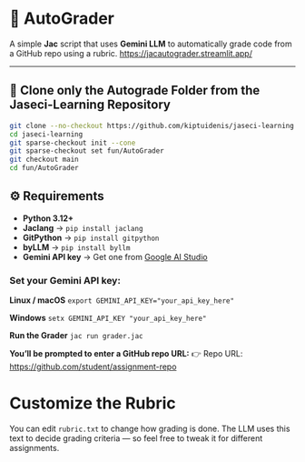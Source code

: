 
# 🧠 AutoGrader

A simple **Jac** script that uses **Gemini LLM** to automatically grade code from a GitHub repo using a rubric.
https://jacautograder.streamlit.app/

---

## 🧩 Clone only the Autograde Folder from the Jaseci-Learning Repository

```bash
git clone --no-checkout https://github.com/kiptuidenis/jaseci-learning.git
cd jaseci-learning
git sparse-checkout init --cone
git sparse-checkout set fun/AutoGrader
git checkout main
cd fun/AutoGrader
```


## ⚙️ Requirements

- **Python 3.12+**
- **Jaclang** → `pip install jaclang`
- **GitPython** → `pip install gitpython`
- **byLLM** → `pip install byllm`
- **Gemini API key** → Get one from [Google AI Studio](https://aistudio.google.com/app/apikey)

### Set your Gemini API key:
**Linux / macOS**
`export GEMINI_API_KEY="your_api_key_here"`


**Windows**
`setx GEMINI_API_KEY "your_api_key_here"`


**Run the Grader**
`jac run grader.jac`

**You’ll be prompted to enter a GitHub repo URL:**
👉 Repo URL: https://github.com/student/assignment-repo


# Customize the Rubric

You can edit `rubric.txt` to change how grading is done.
The LLM uses this text to decide grading criteria — so feel free to tweak it for different assignments.


